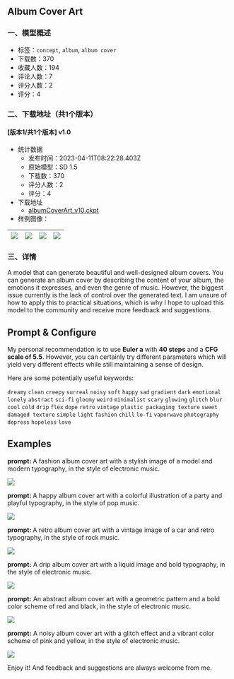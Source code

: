 ## Album Cover Art
### 一、模型概述

- 标签：`concept`, `album`, `album cover`
- 下载数：370
- 收藏人数：194
- 评论人数：7
- 评分人数：2
- 评分：4

### 二、下载地址（共1个版本）

#### [版本1/共1个版本] v1.0

- 统计数据
  - 发布时间：2023-04-11T08:22:28.403Z
  - 原始模型：SD 1.5
  - 下载数：370
  - 评分人数：2
  - 评分：4
- 下载地址
  - [albumCoverArt_v10.ckpt](https://civitai.com/api/download/models/42492)
- 样例图像：

| <img src="https://image.civitai.com/xG1nkqKTMzGDvpLrqFT7WA/a8351dd9-ae99-4a83-d24f-a6b75ca32200/width=450/466470.jpeg" /> | <img src="https://image.civitai.com/xG1nkqKTMzGDvpLrqFT7WA/7c9a241b-0d91-4f27-01ca-48411afe2d00/width=450/466468.jpeg" /> | <img src="https://image.civitai.com/xG1nkqKTMzGDvpLrqFT7WA/92bdfe35-14db-42a2-8333-5772a8efac00/width=450/466478.jpeg" /> | <img src="https://image.civitai.com/xG1nkqKTMzGDvpLrqFT7WA/283992e1-324c-4043-1b02-736a3f189300/width=450/466465.jpeg" /> |
| ---- | ---- | ---- | ---- |


### 三、详情
<p>A model that can generate beautiful and well-designed album covers. You can generate an album cover by describing the content of your album, the emotions it expresses, and even the genre of music. However, the biggest issue currently is the lack of control over the generated text. I am unsure of how to apply this to practical situations, which is why I hope to upload this model to the community and receive more feedback and suggestions.</p><p></p><h2>Prompt &amp; Configure</h2><p>My personal recommendation is to use <strong>Euler a</strong> with <strong>40 steps</strong> and a <strong>CFG scale of 5.5</strong>. However, you can certainly try different parameters which will yield very different effects while still maintaining a sense of design.</p><p></p><p>Here are some potentially useful keywords:</p><p><code>dreamy</code> <code>clean</code> <code>creepy</code> <code>surreal</code> <code>noisy</code> <code>soft</code> <code>happy</code> <code>sad</code> <code>gradient</code> <code>dark</code> <code>emotional</code> <code>lonely</code> <code>abstract</code> <code>sci-fi</code> <code>gloomy</code> <code>weird</code> <code>minimalist</code> <code>scary</code> <code>glowing</code> <code>glitch</code> <code>blur</code> <code>cool</code> <code>cold</code> <code>drip</code> <code>flex</code> <code>dope</code> <code>retro</code> <code>vintage</code> <code>plastic packaging texture</code> <code>sweet</code> <code>damaged texture</code> <code>simple</code> <code>light</code> <code>fashion</code> <code>chill</code> <code>lo-fi</code> <code>vaporwave</code> <code>photography</code> <code>depress</code> <code>hopeless</code> <code>love</code></p><p></p><h2>Examples</h2><p></p><p><strong>prompt: </strong>A fashion album cover art with a stylish image of a model and modern typography, in the style of electronic music.</p><img src="https://imagecache.civitai.com/xG1nkqKTMzGDvpLrqFT7WA/b9eaa728-6e1b-4c6f-a543-c455c2279c00/width=525/b9eaa728-6e1b-4c6f-a543-c455c2279c00.jpeg" /><p><strong>prompt: </strong>A happy album cover art with a colorful illustration of a party and playful typography, in the style of pop music.</p><img src="https://imagecache.civitai.com/xG1nkqKTMzGDvpLrqFT7WA/75acc733-a1fe-4bb2-b4ba-099429181000/width=525/75acc733-a1fe-4bb2-b4ba-099429181000.jpeg" /><p><strong>prompt: </strong>A retro album cover art with a vintage image of a car and retro typography, in the style of rock music.</p><img src="https://imagecache.civitai.com/xG1nkqKTMzGDvpLrqFT7WA/fdbd7a73-d33c-4cb8-555c-7c59caa77800/width=525/fdbd7a73-d33c-4cb8-555c-7c59caa77800.jpeg" /><p></p><p><strong>prompt:</strong> A drip album cover art with a liquid image and bold typography, in the style of electronic music.</p><img src="https://imagecache.civitai.com/xG1nkqKTMzGDvpLrqFT7WA/155630b6-106c-4878-b86f-4c5498c7fd00/width=525/155630b6-106c-4878-b86f-4c5498c7fd00.jpeg" /><p></p><p><strong>prompt:</strong> An abstract album cover art with a geometric pattern and a bold color scheme of red and black, in the style of electronic music.</p><img src="https://imagecache.civitai.com/xG1nkqKTMzGDvpLrqFT7WA/f15366a2-d267-4c3f-15f8-be1377201400/width=525/f15366a2-d267-4c3f-15f8-be1377201400.jpeg" /><p><strong>prompt:</strong> A noisy album cover art with a glitch effect and a vibrant color scheme of pink and yellow, in the style of electronic music.</p><img src="https://imagecache.civitai.com/xG1nkqKTMzGDvpLrqFT7WA/428fb665-e510-4ee8-ab77-02e2a0131d00/width=525/428fb665-e510-4ee8-ab77-02e2a0131d00.jpeg" /><p></p><p>Enjoy it! And feedback and suggestions are always welcome from me.</p><p></p>